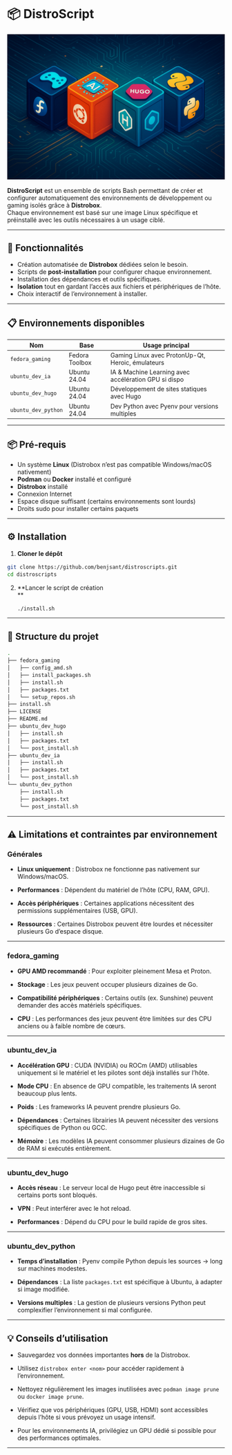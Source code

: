 # 📦 DistroScript

![image](featured_image.png)

**DistroScript** est un ensemble de scripts Bash permettant de créer et configurer automatiquement des environnements de développement ou gaming isolés grâce à **Distrobox**.  
Chaque environnement est basé sur une image Linux spécifique et préinstallé avec les outils nécessaires à un usage ciblé.

* * *

## 🚀 Fonctionnalités

- Création automatisée de **Distrobox** dédiées selon le besoin.
- Scripts de **post-installation** pour configurer chaque environnement.
- Installation des dépendances et outils spécifiques.
- **Isolation** tout en gardant l’accès aux fichiers et périphériques de l’hôte.
- Choix interactif de l’environnement à installer.

* * *

## 📋 Environnements disponibles

| Nom | Base | Usage principal |
| --- | --- | --- |
| `fedora_gaming` | Fedora Toolbox | Gaming Linux avec ProtonUp-Qt, Heroic, émulateurs |
| `ubuntu_dev_ia` | Ubuntu 24.04 | IA & Machine Learning avec accélération GPU si dispo |
| `ubuntu_dev_hugo` | Ubuntu 24.04 | Développement de sites statiques avec Hugo |
| `ubuntu_dev_python` | Ubuntu 24.04 | Dev Python avec Pyenv pour versions multiples |

* * *

## 📦 Pré-requis

- Un système **Linux** (Distrobox n’est pas compatible Windows/macOS nativement)
- **Podman** ou **Docker** installé et configuré
- **Distrobox** installé 
- Connexion Internet
- Espace disque suffisant (certains environnements sont lourds)
- Droits sudo pour installer certains paquets

* * *

## ⚙️ Installation

1.  **Cloner le dépôt**

```bash
git clone https://github.com/benjsant/distroscripts.git
cd distroscripts
```

2.  \*\*Lancer le script de création  
    \*\*
    
    ```bash
    ./install.sh
    ```
    

* * *

## 📂 Structure du projet

```bash
.
├── fedora_gaming
│   ├── config_amd.sh
│   ├── install_packages.sh
│   ├── install.sh
│   ├── packages.txt
│   └── setup_repos.sh
├── install.sh
├── LICENSE
├── README.md
├── ubuntu_dev_hugo
│   ├── install.sh
│   ├── packages.txt
│   └── post_install.sh
├── ubuntu_dev_ia
│   ├── install.sh
│   ├── packages.txt
│   └── post_install.sh
└── ubuntu_dev_python
    ├── install.sh
    ├── packages.txt
    └── post_install.sh
```

* * *

## ⚠️ Limitations et contraintes par environnement

### **Générales**

- **Linux uniquement** : Distrobox ne fonctionne pas nativement sur Windows/macOS.
    
- **Performances** : Dépendent du matériel de l’hôte (CPU, RAM, GPU).
    
- **Accès périphériques** : Certaines applications nécessitent des permissions supplémentaires (USB, GPU).
    
- **Ressources** : Certaines Distrobox peuvent être lourdes et nécessiter plusieurs Go d’espace disque.
    

* * *

### **fedora_gaming**

- **GPU AMD recommandé** : Pour exploiter pleinement Mesa et Proton.
    
- **Stockage** : Les jeux peuvent occuper plusieurs dizaines de Go.
    
- **Compatibilité périphériques** : Certains outils (ex. Sunshine) peuvent demander des accès matériels spécifiques.
    
- **CPU** : Les performances des jeux peuvent être limitées sur des CPU anciens ou à faible nombre de cœurs.
    

* * *

### **ubuntu_dev_ia**

- **Accélération GPU** : CUDA (NVIDIA) ou ROCm (AMD) utilisables uniquement si le matériel et les pilotes sont déjà installés sur l’hôte.
    
- **Mode CPU** : En absence de GPU compatible, les traitements IA seront beaucoup plus lents.
    
- **Poids** : Les frameworks IA peuvent prendre plusieurs Go.
    
- **Dépendances** : Certaines librairies IA peuvent nécessiter des versions spécifiques de Python ou GCC.
    
- **Mémoire** : Les modèles IA peuvent consommer plusieurs dizaines de Go de RAM si exécutés entièrement.
    

* * *

### **ubuntu_dev_hugo**

- **Accès réseau** : Le serveur local de Hugo peut être inaccessible si certains ports sont bloqués.
    
- **VPN** : Peut interférer avec le hot reload.
    
- **Performances** : Dépend du CPU pour le build rapide de gros sites.
    

* * *

### **ubuntu_dev_python**

- **Temps d’installation** : Pyenv compile Python depuis les sources → long sur machines modestes.
    
- **Dépendances** : La liste `packages.txt` est spécifique à Ubuntu, à adapter si image modifiée.
    
- **Versions multiples** : La gestion de plusieurs versions Python peut complexifier l’environnement si mal configurée.
    

* * *

## 💡 Conseils d’utilisation

- Sauvegardez vos données importantes **hors** de la Distrobox.
    
- Utilisez `distrobox enter <nom>` pour accéder rapidement à l’environnement.
    
- Nettoyez régulièrement les images inutilisées avec `podman image prune` ou `docker image prune`.
    
- Vérifiez que vos périphériques (GPU, USB, HDMI) sont accessibles depuis l’hôte si vous prévoyez un usage intensif.
    
- Pour les environnements IA, privilégiez un GPU dédié si possible pour des performances optimales.
    

* * *
